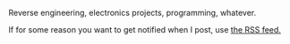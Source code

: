 Reverse engineering, electronics projects, programming, whatever.

If for some reason you want to get notified when I post, use [the RSS feed.](index.xml)



